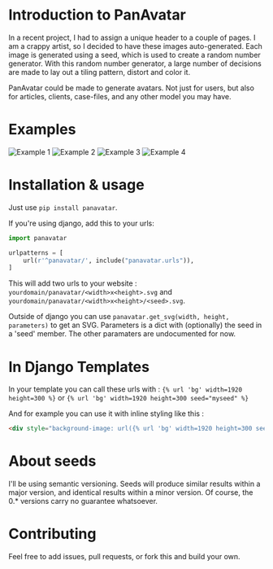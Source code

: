 Introduction to PanAvatar
============

In a recent project, I had to assign a unique header to a couple of pages. I am a crappy artist, so I decided to have these images auto-generated. Each image is generated using a seed, which is used to create a random number generator. With this random number generator, a large number of decisions are made to lay out a tiling pattern, distort and color it.

PanAvatar could be made to generate avatars. Not just for users, but also for articles, clients, case-files, and any other model you may have.

Examples
========

![Example 1](https://raw.github.com/ondergetekende/python-panavatar/master/examples/example1.png)
![Example 2](https://raw.github.com/ondergetekende/python-panavatar/master/examples/example2.png)
![Example 3](https://raw.github.com/ondergetekende/python-panavatar/master/examples/example3.png)
![Example 4](https://raw.github.com/ondergetekende/python-panavatar/master/examples/example4.png)

Installation & usage
====================

Just use `pip install panavatar`.


If you're using django, add this to your urls:

```python
import panavatar

urlpatterns = [
    url(r'^panavatar/', include("panavatar.urls")),
]
```

This will add two urls to your website : `yourdomain/panavatar/<width>x<height>.svg` and `yourdomain/panavatar/<width>x<height>/<seed>.svg`.

Outside of django you can use `panavatar.get_svg(width, height, parameters)` to get an SVG. Parameters is a dict with (optionally) the seed in a 'seed' member. The other paramaters are undocumented for now.

In Django Templates
===================

In your template you can call these urls with : `{% url 'bg' width=1920 height=300 %}` or `{% url 'bg' width=1920 height=300 seed="myseed" %}`

And for example you can use it with inline styling like this :

```html
<div style="background-image: url({% url 'bg' width=1920 height=300 seed="myseed" %})"
```

About seeds
===========

I'll be using semantic versioning. Seeds will produce similar results within a major version, and identical results within a minor version. Of course, the 0.* versions carry no guarantee whatsoever.

Contributing
============

Feel free to add issues, pull requests, or fork this and build your own.

